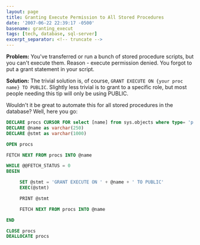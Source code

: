 ```yaml
---
layout: page
title: Granting Execute Permission to All Stored Procedures
date: '2007-06-22 22:39:17 -0500'
basename: granting_execut
tags: [tech, database, sql-server]
excerpt_separator: <!-- truncate -->
---
```


**Problem:** You've transferred or run a bunch of stored procedure scripts, but
you can't execute them. Reason - execute permission denied. You forgot to put a
grant statement in your script.

**Solution:** The trivial solution is, of course, `GRANT EXECUTE ON {your proc
name} TO PUBLIC`. Slightly less trivial is to grant to a specific role, but most
people needing this tip will only be using PUBLIC.

Wouldn't it be great to automate this for all stored procedures in the database?
Well, here you go:

<!-- truncate -->

```sql
DECLARE procs CURSOR FOR select [name] from sys.objects where type= 'p'
DECLARE @name as varchar(250)
DECLARE @stmt as varchar(1000)

OPEN procs

FETCH NEXT FROM procs INTO @name

WHILE @@FETCH_STATUS = 0
BEGIN

     SET @stmt = 'GRANT EXECUTE ON ' + @name + ' TO PUBLIC'
     EXEC(@stmt)

     PRINT @stmt

     FETCH NEXT FROM procs INTO @name

END

CLOSE procs
DEALLOCATE procs
```
